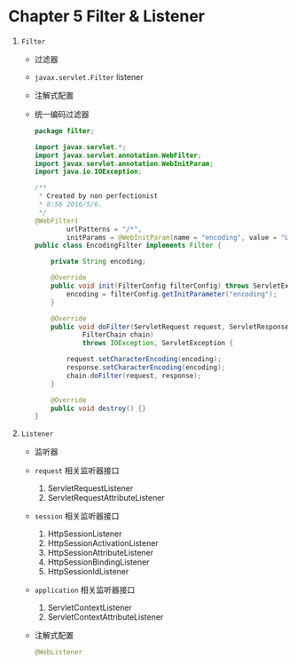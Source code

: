 # Chapter 5 Filter & Listener

1. `Filter`
    - 过滤器
    - `javax.servlet.Filter` listener
    - 注解式配置
    - 统一编码过滤器

      ```java
      package filter;

      import javax.servlet.*;
      import javax.servlet.annotation.WebFilter;
      import javax.servlet.annotation.WebInitParam;
      import java.io.IOException;

      /**
       * Created by non-perfectionist
       * 8:56 2016/5/6.
       */
      @WebFilter(
              urlPatterns = "/*",
              initParams = @WebInitParam(name = "encoding", value = "UTF-8"))
      public class EncodingFilter implements Filter {

          private String encoding;

          @Override
          public void init(FilterConfig filterConfig) throws ServletException {
              encoding = filterConfig.getInitParameter("encoding");
          }

          @Override
          public void doFilter(ServletRequest request, ServletResponse response, 
                  FilterChain chain)
                  throws IOException, ServletException {

              request.setCharacterEncoding(encoding);
              response.setCharacterEncoding(encoding);
              chain.doFilter(request, response);
          }

          @Override
          public void destroy() {}
      }
      ```
     
2. `Listener`
    - 监听器
    - `request` 相关监听器接口
        1. ServletRequestListener
        2. ServletRequestAttributeListener
    - `session` 相关监听器接口
        1. HttpSessionListener
        2. HttpSessionActivationListener
        3. HttpSessionAttributeListener
        4. HttpSessionBindingListener
        5. HttpSessionIdListener
    - `application` 相关监听器接口
        1. ServletContextListener
        2. ServletContextAttributeListener
    - 注解式配置
        
        ```java
        @WebListener
        ```
